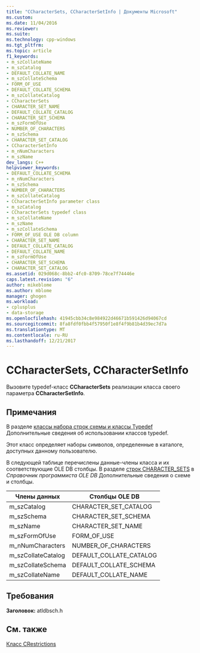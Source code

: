 ```yaml
---
title: "CCharacterSets, CCharacterSetInfo | Документы Microsoft"
ms.custom: 
ms.date: 11/04/2016
ms.reviewer: 
ms.suite: 
ms.technology: cpp-windows
ms.tgt_pltfrm: 
ms.topic: article
f1_keywords:
- m_szCollateName
- m_szCatalog
- DEFAULT_COLLATE_NAME
- m_szCollateSchema
- FORM_OF_USE
- DEFAULT_COLLATE_SCHEMA
- m_szCollateCatalog
- CCharacterSets
- CHARACTER_SET_NAME
- DEFAULT_COLLATE_CATALOG
- CHARACTER_SET_SCHEMA
- m_szFormOfUse
- NUMBER_OF_CHARACTERS
- m_szSchema
- CHARACTER_SET_CATALOG
- CCharacterSetInfo
- m_nNumCharacters
- m_szName
dev_langs: C++
helpviewer_keywords:
- DEFAULT_COLLATE_SCHEMA
- m_nNumCharacters
- m_szSchema
- NUMBER_OF_CHARACTERS
- m_szCollateCatalog
- CCharacterSetInfo parameter class
- m_szCatalog
- CCharacterSets typedef class
- m_szCollateName
- m_szName
- m_szCollateSchema
- FORM_OF_USE OLE DB column
- CHARACTER_SET_NAME
- DEFAULT_COLLATE_CATALOG
- DEFAULT_COLLATE_NAME
- m_szFormOfUse
- CHARACTER_SET_SCHEMA
- CHARACTER_SET_CATALOG
ms.assetid: 029d068c-8bb2-4fc0-8709-78ce7f74446e
caps.latest.revision: "6"
author: mikeblome
ms.author: mblome
manager: ghogen
ms.workload:
- cplusplus
- data-storage
ms.openlocfilehash: 41945cbb34c8e984922d46671b591426d94067cd
ms.sourcegitcommit: 8fa8fdf0fbb4f57950f1e8f4f9b81b4d39ec7d7a
ms.translationtype: MT
ms.contentlocale: ru-RU
ms.lasthandoff: 12/21/2017
---
```

# <a name="ccharactersets-ccharactersetinfo"></a>CCharacterSets, CCharacterSetInfo
Вызовите typedef-класс **CCharacterSets** реализации класса своего параметра **CCharacterSetInfo**.  
  
## <a name="remarks"></a>Примечания  
 В разделе [классы набора строк схемы и классы Typedef](../../data/oledb/schema-rowset-classes-and-typedef-classes.md) Дополнительные сведения об использовании классов typedef.  
  
 Этот класс определяет наборы символов, определенные в каталоге, доступных данному пользователю.  
  
 В следующей таблице перечислены данные-члены класса и их соответствующие OLE DB столбцы. В разделе [строк CHARACTER_SETS](https://msdn.microsoft.com/en-us/library/ms722638.aspx) в *Справочник программиста OLE DB* Дополнительные сведения о схеме и столбцы.  
  
|Члены данных|Столбцы OLE DB|  
|------------------|--------------------|  
|m_szCatalog|CHARACTER_SET_CATALOG|  
|m_szSchema|CHARACTER_SET_SCHEMA|  
|m_szName|CHARACTER_SET_NAME|  
|m_szFormOfUse|FORM_OF_USE|  
|m_nNumCharacters|NUMBER_OF_CHARACTERS|  
|m_szCollateCatalog|DEFAULT_COLLATE_CATALOG|  
|m_szCollateSchema|DEFAULT_COLLATE_SCHEMA|  
|m_szCollateName|DEFAULT_COLLATE_NAME|  
  
## <a name="requirements"></a>Требования  
 **Заголовок:** atldbsch.h  
  
## <a name="see-also"></a>См. также  
 [Класс CRestrictions](../../data/oledb/crestrictions-class.md)